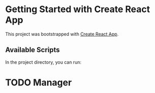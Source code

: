 # Getting Started with Create React App

This project was bootstrapped with [Create React App](https://github.com/facebook/create-react-app).

## Available Scripts

In the project directory, you can run:
# TODO Manager